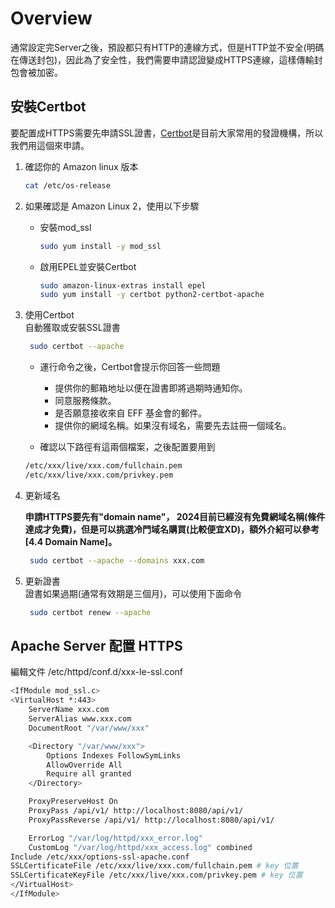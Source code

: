 # Overview

通常設定完Server之後，預設都只有HTTP的連線方式，但是HTTP並不安全(明碼在傳送封包)，因此為了安全性，我們需要申請認證變成HTTPS連線，這樣傳輸封包會被加密。

## 安裝Certbot

要配置成HTTPS需要先申請SSL證書，[Certbot](https://certbot.eff.org/)是目前大家常用的發證機構，所以我們用這個來申請。

1. 確認你的 Amazon linux 版本
	```sh
	cat /etc/os-release
	```

2. 如果確認是 Amazon Linux 2，使用以下步驟
	 - 安裝mod_ssl
		 ```sh
		 sudo yum install -y mod_ssl
		 ```
	 - 啟用EPEL並安裝Certbot
		 ```sh
		 sudo amazon-linux-extras install epel
		 sudo yum install -y certbot python2-certbot-apache
		 ```

3. 使用Certbot  
自動獲取或安裝SSL證書

	```sh
	 sudo certbot --apache
	```
	- 運行命令之後，Certbot會提示你回答一些問題
		- 提供你的郵箱地址以便在證書即將過期時通知你。
		- 同意服務條款。
		- 是否願意接收來自 EFF 基金會的郵件。
		- 提供你的網域名稱。如果沒有域名，需要先去註冊一個域名。
		
	- 確認以下路徑有這兩個檔案，之後配置要用到

	```sh
	/etc/xxx/live/xxx.com/fullchain.pem
	/etc/xxx/live/xxx.com/privkey.pem
	```

4. 更新域名

	**申請HTTPS要先有"domain name"， 2024目前已經沒有免費網域名稱(條件達成才免費)，但是可以挑選冷門域名購買(比較便宜XD)，額外介紹可以參考[4.4 Domain Name]。**

	```sh
	 sudo certbot --apache --domains xxx.com
	```

5. 更新證書  
 證書如果過期(通常有效期是三個月)，可以使用下面命令
	```sh
	 sudo certbot renew --apache
	```
 
## Apache Server 配置 HTTPS  
     
編輯文件 /etc/httpd/conf.d/xxx-le-ssl.conf

```sh
<IfModule mod_ssl.c>
<VirtualHost *:443>
    ServerName xxx.com
    ServerAlias www.xxx.com
    DocumentRoot "/var/www/xxx"

    <Directory "/var/www/xxx">
        Options Indexes FollowSymLinks
        AllowOverride All
        Require all granted
    </Directory>

    ProxyPreserveHost On
    ProxyPass /api/v1/ http://localhost:8080/api/v1/   
    ProxyPassReverse /api/v1/ http://localhost:8080/api/v1/

    ErrorLog "/var/log/httpd/xxx_error.log"
    CustomLog "/var/log/httpd/xxx_access.log" combined
Include /etc/xxx/options-ssl-apache.conf
SSLCertificateFile /etc/xxx/live/xxx.com/fullchain.pem # key 位置
SSLCertificateKeyFile /etc/xxx/live/xxx.com/privkey.pem # key 位置
</VirtualHost>
</IfModule>
```